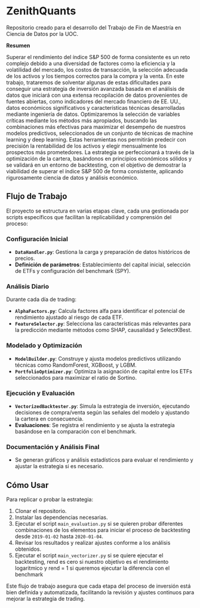 # ZenithQuants
Repositorio creado para el desarrollo del Trabajo de Fin de Maestría en Ciencia de Datos por la UOC.

**Resumen**

Superar el rendimiento del índice S&P 500 de forma consistente es un reto complejo debido a una diversidad de factores como la eficiencia y la volatilidad del mercado, los costos de transacción, la selección adecuada de los activos y los tiempos correctos para la compra y la venta. En este trabajo, trataremos de solventar algunas de estas dificultades para conseguir una estrategia de inversión avanzada basada en el análisis de datos que iniciará con una extensa recopilación de datos provenientes de fuentes abiertas, como indicadores del mercado financiero de EE. UU., datos económicos significativos y características técnicas desarrolladas mediante ingeniería de datos. Optimizaremos la selección de variables críticas mediante los métodos más apropiados, buscando las combinaciones más efectivas para maximizar el desempeño de nuestros modelos predictivos, seleccionados de un conjunto de técnicas de machine learning y deep learning. Estas herramientas nos permitirán predecir con precisión la rentabilidad de los activos y elegir mensualmente los prospectos más prometedores. La estrategia se perfeccionará a través de la optimización de la cartera, basándonos en principios económicos sólidos y se validará en un entorno de backtesting, con el objetivo de demostrar la viabilidad de superar el índice S&P 500 de forma consistente, aplicando rigurosamente ciencia de datos y análisis económico.


## Flujo de Trabajo
El proyecto se estructura en varias etapas clave, cada una gestionada por scripts específicos que facilitan la replicabilidad y comprensión del proceso:

### Configuración Inicial
- **`DataHandler.py`**: Gestiona la carga y preparación de datos históricos de precios.
- **Definición de parámetros**: Establecimiento del capital inicial, selección de ETFs y configuración del benchmark (SPY).

### Análisis Diario
Durante cada día de trading:
- **`AlphaFactors.py`**: Calcula factores alfa para identificar el potencial de rendimiento ajustado al riesgo de cada ETF.
- **`FeatureSelector.py`**: Selecciona las características más relevantes para la predicción mediante métodos como SHAP, causalidad y SelectKBest.

### Modelado y Optimización
- **`ModelBuilder.py`**: Construye y ajusta modelos predictivos utilizando técnicas como RandomForest, XGBoost, y LGBM.
- **`PortfolioOptimizer.py`**: Optimiza la asignación de capital entre los ETFs seleccionados para maximizar el ratio de Sortino.

### Ejecución y Evaluación
- **`VectorizedBacktester.py`**: Simula la estrategia de inversión, ejecutando decisiones de compra/venta según las señales del modelo y ajustando la cartera en consecuencia.
- **Evaluaciones**: Se registra el rendimiento y se ajusta la estrategia basándose en la comparación con el benchmark.

### Documentación y Análisis Final
- Se generan gráficos y análisis estadísticos para evaluar el rendimiento y ajustar la estrategia si es necesario.

## Cómo Usar
Para replicar o probar la estrategia:
1. Clonar el repositorio.
2. Instalar las dependencias necesarias.
3. Ejecutar el script `main_evaluation.py` si se quieren probar diferentes combinaciones de los elementos para iniciar el proceso de backtesting desde `2019-01-02` hasta `2020-01-04`.
4. Revisar los resultados y realizar ajustes conforme a los análisis obtenidos.
5. Ejecutar el script `main_vectorizer.py` si se quiere ejecutar el backtesting, rend es cero si nuestro objetivo es el rendimiento logaritmico y rend = 1 si queremos ejecutar la diferencia con el benchmark


Este flujo de trabajo asegura que cada etapa del proceso de inversión está bien definida y automatizada, facilitando la revisión y ajustes continuos para mejorar la estrategia de trading.